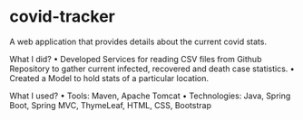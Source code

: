 # covid-tracker

A web application that provides details about the current covid stats.

What I did?
• Developed Services for reading CSV files from Github Repository to gather current infected, recovered and death case statistics.
• Created a Model to hold stats of a particular location.

What I used?
• Tools: Maven, Apache Tomcat
• Technologies: Java, Spring Boot, Spring MVC, ThymeLeaf, HTML, CSS, Bootstrap
